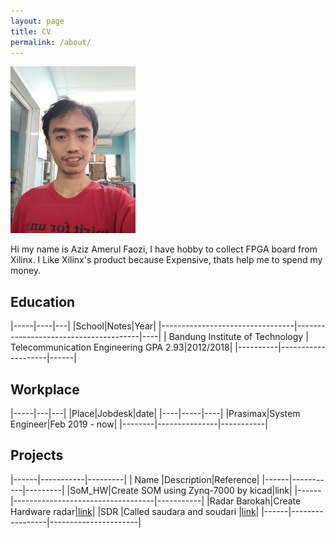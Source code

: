 ```yaml
---
layout: page
title: CV
permalink: /about/
---
```


<img src="https://raw.githubusercontent.com/faoziaziz/faoziaziz.github.io/main/images/profpic.jpeg" alt="drawing" style="width:200px;" class="center"/>

Hi my name is Aziz Amerul Faozi, I have hobby to collect FPGA board from Xilinx.
I Like Xilinx's product because Expensive, thats help me to spend my money.

## Education

|-----|----|---|
|School|Notes|Year|
|---------------------------------|---------------------------------------|----|
| Bandung Institute of Technology | Telecommunication Engineering GPA 2.93|2012/2018|
|----------|--------------------|------|

## Workplace

|-----|---|---|
|Place|Jobdesk|date|
|----|-----|----|
|Prasimax|System Engineer|Feb 2019 - now|
|--------|---------------|-----------|

## Projects

|------|-----------|---------|
| Name |Description|Reference|
|------|-----------|---------|
|SoM_HW|Create SOM using Zynq-7000 by kicad|link|
|------|-----------------------------------|-----------|
|Radar Barokah|Create Hardware radar|[link](https://faoziaziz.github.io/radar_hw/)|
|SDR	|Called saudara and soudari |[link](https://faoziaziz.github.io/sdr_sdri/)|
|------|-----------------|----------------------|

